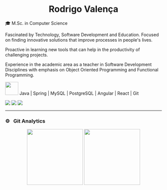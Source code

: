 
<h1 align="center">Rodrigo Valença</h1>

🎓 M.Sc. in Computer Science

Fascinated by Technology, Software Development and Education. Focused on finding innovative solutions that improve processes in people's lives.

Proactive in learning new tools that can help in the productivity of challenging projects.

Experience in the academic area as a teacher in Software Development Disciplines with emphasis on Object Oriented Programming and Functional Programming.

<img src="https://cdn-icons-png.flaticon.com/512/3271/3271001.png" height="42" width="42" />  Java | Spring | MySQL | PostgreSQL | Angular | React | Git

[<img src="https://img.shields.io/badge/linkedin-%230077B5.svg?&style=for-the-badge&logo=linkedin&logoColor=white" />](https://linkedin.com/in/rodrigovalencafrade)
[<img src="https://img.shields.io/badge/WhatsApp-25D366?style=for-the-badge&logo=whatsapp&logoColor=white"/>](http://wa.me/5584999900123)
<a href = "mailto:rodrigo.rvcf@gmail.com"><img src="https://img.shields.io/badge/Gmail-D14836?style=for-the-badge&logo=gmail&logoColor=white"/></a>
<hr>


### ⚙️ &nbsp; Git Analytics
<div align="center">
  
 <img height="180em" src="https://github-readme-stats-sigma-five.vercel.app/api?username=rodrigovcf&theme=dark&show_icons=true" />
  
  
  
  <img height="180em" src="https://github-readme-stats-sigma-five.vercel.app/api/top-langs/?username=rodrigovcf&theme=dark&layout=compact" />
  
  
</div>
